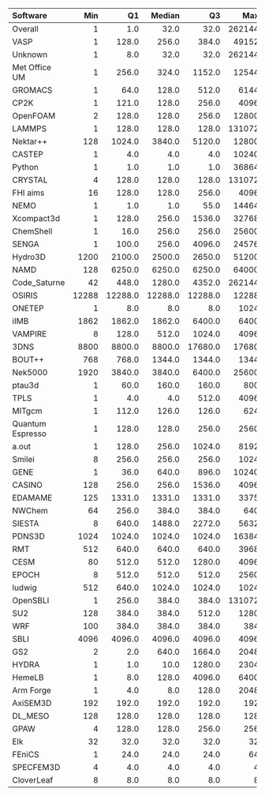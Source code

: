 | Software         |   Min |      Q1 |   Median |      Q3 |    Max |    Jobs |     Nodeh |   PercentUse |   Users |   Projects |
|:-----------------|------:|--------:|---------:|--------:|-------:|--------:|----------:|-------------:|--------:|-----------:|
| Overall          |     1 |     1.0 |     32.0 |    32.0 | 262144 | 2432547 | 3317882.9 |        100.0 |     847 |        135 |
| VASP             |     1 |   128.0 |    256.0 |   384.0 |  49152 |  163160 |  957129.3 |         28.8 |     137 |         16 |
| Unknown          |     1 |     8.0 |     32.0 |    32.0 | 262144 | 1242930 |  525807.5 |         15.8 |     381 |         93 |
| Met Office UM    |     1 |   256.0 |    324.0 |  1152.0 |  12544 |   52020 |  372086.8 |         11.2 |      54 |          5 |
| GROMACS          |     1 |    64.0 |    128.0 |   512.0 |   6144 |    3686 |  174775.1 |          5.3 |      51 |         13 |
| CP2K             |     1 |   121.0 |    128.0 |   256.0 |   4096 |   35967 |  159105.3 |          4.8 |      52 |         12 |
| OpenFOAM         |     2 |   128.0 |    128.0 |   256.0 |  12800 |    3802 |  115611.7 |          3.5 |      47 |         14 |
| LAMMPS           |     1 |   128.0 |    128.0 |   128.0 | 131072 |   24132 |  105388.7 |          3.2 |      55 |         21 |
| Nektar++         |   128 |  1024.0 |   3840.0 |  5120.0 |  12800 |     416 |   91567.5 |          2.8 |       9 |          3 |
| CASTEP           |     1 |     4.0 |      4.0 |     4.0 |  10240 |  167742 |   80041.4 |          2.4 |      49 |          8 |
| Python           |     1 |     1.0 |      1.0 |     1.0 |  36864 |  654396 |   73306.6 |          2.2 |      61 |         27 |
| CRYSTAL          |     4 |   128.0 |    128.0 |   128.0 | 131072 |    2632 |   66439.3 |          2.0 |       9 |          4 |
| FHI aims         |    16 |   128.0 |    128.0 |   256.0 |   4096 |   43669 |   62288.5 |          1.9 |      18 |          3 |
| NEMO             |     1 |     1.0 |      1.0 |    55.0 |  14464 |   15903 |   61880.3 |          1.9 |      22 |          2 |
| Xcompact3d       |     1 |   128.0 |    256.0 |  1536.0 |  32768 |     278 |   40430.1 |          1.2 |      11 |          6 |
| ChemShell        |     1 |    16.0 |    256.0 |   256.0 |  25600 |     761 |   39610.3 |          1.2 |      14 |          4 |
| SENGA            |     1 |   100.0 |    256.0 |  4096.0 |  24576 |      93 |   33008.0 |          1.0 |       5 |          3 |
| Hydro3D          |  1200 |  2100.0 |   2500.0 |  2650.0 |  51200 |      67 |   31215.2 |          0.9 |       6 |          3 |
| NAMD             |   128 |  6250.0 |   6250.0 |  6250.0 |  64000 |     948 |   31186.4 |          0.9 |       9 |          6 |
| Code_Saturne     |    42 |   448.0 |   1280.0 |  4352.0 | 262144 |      72 |   28304.4 |          0.9 |       7 |          3 |
| OSIRIS           | 12288 | 12288.0 |  12288.0 | 12288.0 |  12288 |      25 |   25457.9 |          0.8 |       2 |          2 |
| ONETEP           |     1 |     8.0 |      8.0 |     8.0 |   1024 |    3270 |   25264.6 |          0.8 |       9 |          2 |
| iIMB             |  1862 |  1862.0 |   1862.0 |  6400.0 |   6400 |      43 |   24738.0 |          0.7 |       2 |          2 |
| VAMPIRE          |     8 |   128.0 |    512.0 |  1024.0 |   4096 |    1497 |   21517.3 |          0.6 |      10 |          3 |
| 3DNS             |  8800 |  8800.0 |   8800.0 | 17680.0 |  17680 |      12 |   21043.6 |          0.6 |       1 |          1 |
| BOUT++           |   768 |   768.0 |   1344.0 |  1344.0 |   1344 |      95 |   20720.3 |          0.6 |       1 |          1 |
| Nek5000          |  1920 |  3840.0 |   3840.0 |  6400.0 |  25600 |      24 |   16106.5 |          0.5 |       3 |          3 |
| ptau3d           |     1 |    60.0 |    160.0 |   160.0 |    800 |      56 |   15043.0 |          0.5 |       2 |          2 |
| TPLS             |     1 |     4.0 |      4.0 |   512.0 |   4096 |     121 |   14140.2 |          0.4 |       3 |          2 |
| MITgcm           |     1 |   112.0 |    126.0 |   126.0 |    624 |    7798 |    8792.2 |          0.3 |      13 |          3 |
| Quantum Espresso |     1 |   128.0 |    128.0 |   256.0 |   2560 |    2660 |    8270.9 |          0.2 |      22 |          5 |
| a.out            |     1 |   128.0 |    256.0 |  1024.0 |   8192 |     478 |    7970.1 |          0.2 |      14 |          9 |
| Smilei           |     8 |   256.0 |    256.0 |   256.0 |   1024 |      86 |    6705.8 |          0.2 |       5 |          2 |
| GENE             |     1 |    36.0 |    640.0 |   896.0 |  10240 |     581 |    6219.5 |          0.2 |      10 |          4 |
| CASINO           |   128 |   256.0 |    256.0 |  1536.0 |   4096 |     108 |    6154.4 |          0.2 |       3 |          2 |
| EDAMAME          |   125 |  1331.0 |   1331.0 |  1331.0 |   3375 |     163 |    5899.4 |          0.2 |       2 |          1 |
| NWChem           |    64 |   256.0 |    384.0 |   384.0 |    640 |     604 |    5853.5 |          0.2 |      10 |          5 |
| SIESTA           |     8 |   640.0 |   1488.0 |  2272.0 |   5632 |     302 |    5596.1 |          0.2 |       2 |          2 |
| PDNS3D           |  1024 |  1024.0 |   1024.0 |  1024.0 |  16384 |      59 |    4124.5 |          0.1 |       2 |          1 |
| RMT              |   512 |   640.0 |    640.0 |   640.0 |   3968 |     480 |    3018.3 |          0.1 |       4 |          1 |
| CESM             |    80 |   512.0 |    512.0 |  1280.0 |   4096 |     112 |    3003.2 |          0.1 |       4 |          1 |
| EPOCH            |     8 |   512.0 |    512.0 |   512.0 |   2560 |     162 |    2770.0 |          0.1 |       6 |          2 |
| ludwig           |   512 |   640.0 |   1024.0 |  1024.0 |   1024 |      42 |    2768.2 |          0.1 |       1 |          1 |
| OpenSBLI         |     1 |   256.0 |    384.0 |   384.0 | 131072 |      81 |    2170.2 |          0.1 |       3 |          2 |
| SU2              |   128 |   384.0 |    384.0 |   512.0 |   1280 |     309 |    2115.7 |          0.1 |       3 |          1 |
| WRF              |   100 |   384.0 |    384.0 |   384.0 |    384 |      25 |    1550.8 |          0.0 |       2 |          2 |
| SBLI             |  4096 |  4096.0 |   4096.0 |  4096.0 |   4096 |       4 |     709.6 |          0.0 |       1 |          1 |
| GS2              |     2 |     2.0 |    640.0 |  1664.0 |   2048 |      40 |     339.4 |          0.0 |       2 |          2 |
| HYDRA            |     1 |     1.0 |     10.0 |  1280.0 |   2304 |     221 |     309.5 |          0.0 |       5 |          4 |
| HemeLB           |     1 |     8.0 |    128.0 |  4096.0 |   6400 |      77 |     180.2 |          0.0 |       6 |          4 |
| Arm Forge        |     1 |     4.0 |      8.0 |   128.0 |   2048 |     248 |      70.1 |          0.0 |      16 |         11 |
| AxiSEM3D         |   192 |   192.0 |    192.0 |   192.0 |    192 |      15 |      39.9 |          0.0 |       1 |          1 |
| DL_MESO          |   128 |   128.0 |    128.0 |   128.0 |    128 |      10 |      25.4 |          0.0 |       1 |          1 |
| GPAW             |     4 |   128.0 |    128.0 |   256.0 |    256 |      17 |       9.0 |          0.0 |       2 |          2 |
| Elk              |    32 |    32.0 |     32.0 |    32.0 |     32 |       2 |       2.8 |          0.0 |       1 |          1 |
| FEniCS           |     1 |    24.0 |     24.0 |    24.0 |     64 |      37 |       0.1 |          0.0 |       1 |          1 |
| SPECFEM3D        |     4 |     4.0 |      4.0 |     4.0 |      4 |       6 |       0.0 |          0.0 |       2 |          1 |
| CloverLeaf       |     8 |     8.0 |      8.0 |     8.0 |      8 |       3 |       0.0 |          0.0 |       1 |          1 |